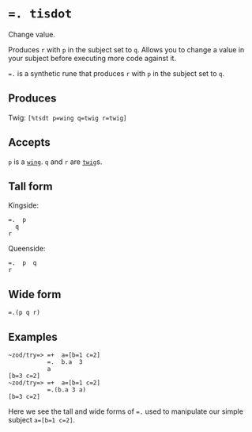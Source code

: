 `=. tisdot`
====

Change value.

Produces `r` with `p` in the subject set to `q`. Allows you to change
a value in your subject before executing more code against it.


`=.` is a synthetic rune that produces `r` with `p` in the subject set
to `q`.

Produces
--------

Twig: `[%tsdt p=wing q=twig r=twig]`

Accepts
-------

`p` is a [`wing`](). `q` and `r` are [`twig`]()s.

Tall form
---------

Kingside:

    =.  p 
      q
    r

Queenside:

    =.  p  q
    r

Wide form
---------

    =.(p q r)

Examples
--------

    ~zod/try=> =+  a=[b=1 c=2]
               =.  b.a  3
               a
    [b=3 c=2]
    ~zod/try=> =+  a=[b=1 c=2]
               =.(b.a 3 a)
    [b=3 c=2]

Here we see the tall and wide forms of `=.` used to manipulate our
simple subject `a=[b=1 c=2]`.
